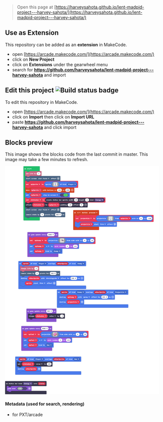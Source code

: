  


> Open this page at [https://harveysahota.github.io/lent-madpid-project---harvey-sahota/](https://harveysahota.github.io/lent-madpid-project---harvey-sahota/)

## Use as Extension

This repository can be added as an **extension** in MakeCode.

* open [https://arcade.makecode.com/](https://arcade.makecode.com/)
* click on **New Project**
* click on **Extensions** under the gearwheel menu
* search for **https://github.com/harveysahota/lent-madpid-project---harvey-sahota** and import

## Edit this project ![Build status badge](https://github.com/harveysahota/lent-madpid-project---harvey-sahota/workflows/MakeCode/badge.svg)

To edit this repository in MakeCode.

* open [https://arcade.makecode.com/](https://arcade.makecode.com/)
* click on **Import** then click on **Import URL**
* paste **https://github.com/harveysahota/lent-madpid-project---harvey-sahota** and click import

## Blocks preview

This image shows the blocks code from the last commit in master.
This image may take a few minutes to refresh.

![A rendered view of the blocks](https://github.com/harveysahota/lent-madpid-project---harvey-sahota/raw/master/.github/makecode/blocks.png)

#### Metadata (used for search, rendering)

* for PXT/arcade
<script src="https://makecode.com/gh-pages-embed.js"></script><script>makeCodeRender("{{ site.makecode.home_url }}", "{{ site.github.owner_name }}/{{ site.github.repository_name }}");</script>
